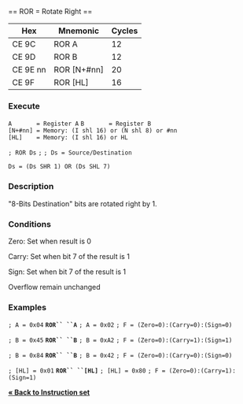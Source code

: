 \== ROR = Rotate Right ==

| Hex      | Mnemonic       | Cycles |
| -------- | -------------- | ------ |
| CE 9C    | ROR A          | 12     |
| CE 9D    | ROR B          | 12     |
| CE 9E nn | ROR \[N+\#nn\] | 20     |
| CE 9F    | ROR \[HL\]     | 16     |

### Execute

`A       = Register A`
`B       = Register B`
`[N+#nn] = Memory: (I shl 16) or (N shl 8) or #nn`
`[HL]    = Memory: (I shl 16) or HL`

`; ROR Ds`
`;`
`; Ds = Source/Destination`

`Ds = (Ds SHR 1) OR (Ds SHL 7)`

### Description

"8-Bits Destination" bits are rotated right by 1.

### Conditions

Zero: Set when result is 0

Carry: Set when bit 7 of the result is 1

Sign: Set when bit 7 of the result is 1

Overflow remain unchanged

### Examples

`; A = 0x04`
**`ROR`` ``A`**
`; A = 0x02`
`; F = (Zero=0):(Carry=0):(Sign=0)`

`; B = 0x45`
**`ROR`` ``B`**
`; B = 0xA2`
`; F = (Zero=0):(Carry=1):(Sign=1)`

`; B = 0x84`
**`ROR`` ``B`**
`; B = 0x42`
`; F = (Zero=0):(Carry=0):(Sign=0)`

`; [HL] = 0x01`
**`ROR`` ``[HL]`**
`; [HL] = 0x80`
`; F = (Zero=0):(Carry=1):(Sign=1)`

[**« Back to Instruction set**](PM_InstructionList.md "wikilink")